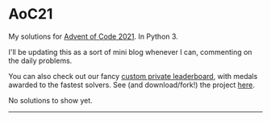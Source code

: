 # AoC21

My solutions for [Advent of Code 2021](https://adventofcode.com/2021). In Python 3.

I'll be updating this as a sort of mini blog whenever I can, commenting on the daily problems.

You can also check out our fancy [custom private leaderboard](https://meithan.net/AoC21/), with medals awarded to the fastest solvers. See (and download/fork!) the project [here](https://github.com/meithan/AoCBoard).

No solutions to show yet.

---

